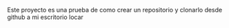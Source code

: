 Este proyecto es una prueba de como crear un repositorio y clonarlo desde github a mi escritorio locar
